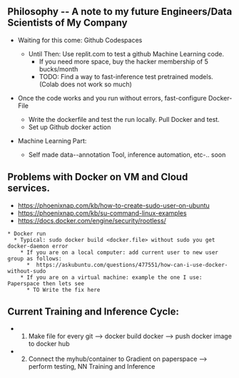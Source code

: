 ## Philosophy -- A note to my future Engineers/Data Scientists of My Company
   * Waiting for this come: Github Codespaces
     * Until Then: Use replit.com to test a github Machine Learning code.
        * If you need more space, buy the hacker membership of 5 bucks/month
        * TODO: Find a way to fast-inference test pretrained models. (Colab does not work so much)
     
    
   * Once the code works and you run without errors, fast-configure Docker-File
     * Write the dockerfile and test the run locally. Pull Docker and test.
     * Set up Github docker action 

   * Machine Learning Part: 
     * Self made data--annotation Tool, inference automation, etc-.. soon
    
## Problems with Docker on VM and Cloud services.
   * https://phoenixnap.com/kb/how-to-create-sudo-user-on-ubuntu
   * https://phoenixnap.com/kb/su-command-linux-examples
   * https://docs.docker.com/engine/security/rootless/
    
    * Docker run
      * Typical: sudo docker build <docker.file> without sudo you get docker-daemon error
        * If you are on a local computer: add current user to new user group as follows:
          *  https://askubuntu.com/questions/477551/how-can-i-use-docker-without-sudo
        * If you are on a virtual machine: example the one I use: Paperspace then lets see
          * TO Write the fix here  


## Current Training and Inference Cycle:
   * 1) Make <docker> file for every git --> docker build docker --> push docker image to docker hub 
   * 2) Connect the myhub/container to Gradient on paperspace --> perform testing, NN Training and Inference
